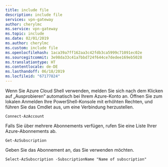 ```yaml
---
title: include file
description: include file
services: vpn-gateway
author: cherylmc
ms.service: vpn-gateway
ms.topic: include
ms.date: 02/01/2019
ms.author: cherylmc
ms.custom: include file
ms.openlocfilehash: 1aca39a7ff162aa3c42fdb3ca5999c71091ec02e
ms.sourcegitcommit: 3e98da33c41a7bbd724f644ce7dedee169eb5028
ms.translationtype: HT
ms.contentlocale: de-DE
ms.lasthandoff: 06/18/2019
ms.locfileid: "67177824"
---
```

 Wenn Sie Azure Cloud Shell verwenden, melden Sie sich nach dem Klicken auf „Ausprobieren“ automatisch bei Ihrem Azure-Konto an. Öffnen Sie zum lokalen Anmelden Ihre PowerShell-Konsole mit erhöhten Rechten, und führen Sie das Cmdlet aus, um eine Verbindung herzustellen.

```azurepowershell
Connect-AzAccount
```

Falls Sie über mehrere Abonnements verfügen, rufen Sie eine Liste Ihrer Azure-Abonnements ab.

```azurepowershell-interactive
Get-AzSubscription
```

Geben Sie das Abonnement an, das Sie verwenden möchten.

```azurepowershell-interactive
Select-AzSubscription -SubscriptionName "Name of subscription"
```